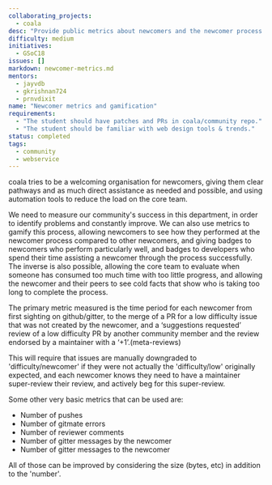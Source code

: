 ```yaml
---
collaborating_projects:
  - coala
desc: "Provide public metrics about newcomers and the newcomer process."
difficulty: medium
initiatives:
  - GSoC18
issues: []
markdown: newcomer-metrics.md
mentors:
  - jayvdb
  - gkrishnan724
  - prnvdixit
name: "Newcomer metrics and gamification"
requirements:
  - "The student should have patches and PRs in coala/community repo."
  - "The student should be familiar with web design tools & trends."
status: completed
tags:
  - community
  - webservice
---
```


coala tries to be a welcoming organisation for newcomers, giving them clear
pathways and as much direct assistance as needed and possible, and using
automation tools to reduce the load on the core team.

We need to measure our community's success in this department, in order to
identify problems and constantly improve. We can also use metrics to gamify
this process, allowing newcomers to see how they performed at the newcomer
process compared to other newcomers, and giving badges to newcomers who perform
particularly well, and badges to developers who spend their time assisting a
newcomer through the process successfully. The inverse is also possible,
allowing the core team to evaluate when someone has consumed too much time with
too little progress, and allowing the newcomer and their peers to see cold
facts that show who is taking too long to complete the process.

The primary metric measured is the time period for each newcomer from first
sighting on github/gitter, to the merge of a PR for a low difficulty issue that
was not created by the newcomer, and a ‘suggestions requested’ review of a low
difficulty PR by another community member and the review endorsed by a
maintainer with a ‘+1’.(meta-reviews)

This will require that issues are manually downgraded to 'difficulty/newcomer'
if they were not actually the 'difficulty/low' originally expected, and each
newcomer knows they need to have a maintainer super-review their review, and
actively beg for this super-review.

Some other very basic metrics that can be used are:

- Number of pushes
- Number of gitmate errors
- Number of reviewer comments
- Number of gitter messages by the newcomer
- Number of gitter messages to the newcomer

All of those can be improved by considering the size (bytes, etc) in addition to the 'number'.
